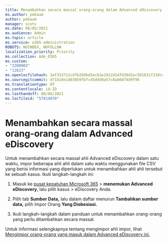 ```yaml
---
title: Menambahkan secara massal orang-orang dalam Advanced eDiscovery
ms.author: pebaum
author: pebaum
manager: scotv
ms.date: 08/05/2021
ms.audience: Admin
ms.topic: article
ms.service: o365-administration
ROBOTS: NOINDEX, NOFOLLOW
localization_priority: Priority
ms.collection: Adm_O365
ms.custom:
- "3200003"
- "12623"
ms.openlocfilehash: 3af333712cd7b269bd2ec61e1912d14fd38d2ac501831f210cd0ef68f987f560
ms.sourcegitcommit: d71b18e1403859fbfc45ddd9a57c8ab68f4d9f96
ms.translationtype: HT
ms.contentlocale: id-ID
ms.lasthandoff: 08/06/2021
ms.locfileid: "57814070"
---
```

# <a name="bulk-add-custodians-in-advanced-ediscovery"></a>Menambahkan secara massal orang-orang dalam Advanced eDiscovery

 Untuk menambahkan secara massal ahli Advanced eDiscovery dalam satu waktu, impor beberapa ahli ahli dalam satu waktu menggunakan file CSV yang berisi informasi yang diperlukan untuk menambahkan ahli ahli tersebut ke sebuah kasus. Ikuti langkah-langkah ini:

1. Masuk ke [pusat kepatuhan Microsoft 365](https://compliance.microsoft.com/)  >  **menemukan Advanced eDiscovery**, lalu pilih kasus  >  eDiscovery Anda.

1. Pilih tab **Sumber Data,** lalu dalam daftar menurun **Tambahkan sumber data,** pilih Impor Orang **Yang Diobesiasi.**

1. Ikuti langkah-langkah dalam panduan untuk menambahkan orang-orang yang perlu ditambahkan secara massal.

Untuk informasi selengkapnya tentang mengimpor ahli impor, lihat [Mengimpor orang-orang yang masuk dalam Advanced eDiscovery ini.](/microsoft-365/compliance/bulk-add-custodians)

